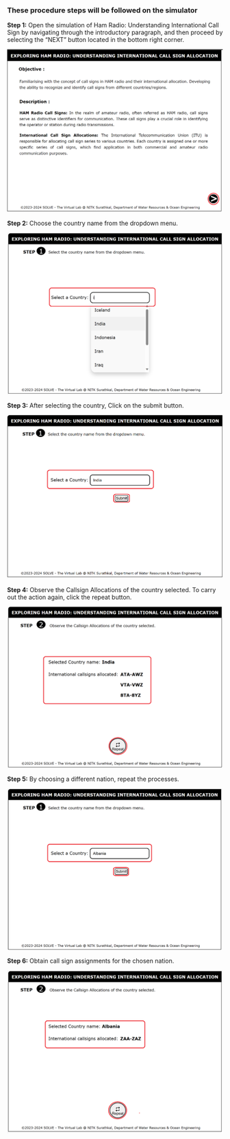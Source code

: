 ### These procedure steps will be followed on the simulator

**Step 1:** Open the simulation of Ham Radio: Understanding International Call Sign by navigating through the introductory paragraph, and then proceed by selecting the “NEXT” button located in the bottom right corner.

![Image 1](images/1.png)

**Step 2:** Choose the country name from the dropdown menu.

![Image 2](images/2.png)

**Step 3:** After selecting the country, Click on the submit button.

![Image 3](images/3.png)

**Step 4:** Observe the Callsign Allocations of the country selected. To carry out the action again, click the repeat button.

![Image 4](images/4.png)

**Step 5:** By choosing a different nation, repeat the processes.

![Image 5](images/5.png)

**Step 6:** Obtain call sign assignments for the chosen nation.

![Image 5](images/6.png)
